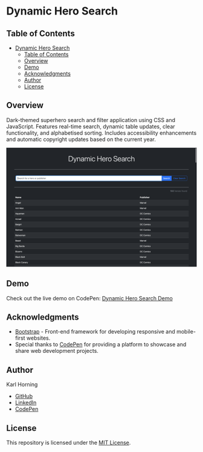 # Dynamic Hero Search

## Table of Contents

- [Dynamic Hero Search](#dynamic-hero-search)
  - [Table of Contents](#table-of-contents)
  - [Overview](#overview)
  - [Demo](#demo)
  - [Acknowledgments](#acknowledgments)
  - [Author](#author)
  - [License](#license)

## Overview

Dark-themed superhero search and filter application using CSS and JavaScript. Features real-time search, dynamic table updates, clear functionality, and alphabetised sorting. Includes accessibility enhancements and automatic copyright updates based on the current year.

![Preview Image](./src/img/preview.png)

## Demo

Check out the live demo on CodePen: [Dynamic Hero Search Demo](https://codepen.io/karlhorning/pen/dyrMzWy)

## Acknowledgments

- [Bootstrap](https://getbootstrap.com) - Front-end framework for developing responsive and mobile-first websites.
- Special thanks to [CodePen](https://codepen.io) for providing a platform to showcase and share web development projects.

## Author

Karl Horning

- [GitHub](https://github.com/Karl-Horning/)
- [LinkedIn](https://www.linkedin.com/in/karl-horning/)
- [CodePen](https://codepen.io/karlhorning)

## License

This repository is licensed under the [MIT License](LICENSE).
